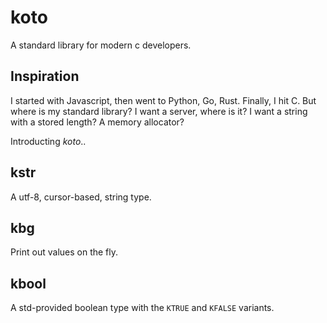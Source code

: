 # koto
A standard library for modern c developers.

## Inspiration
I started with Javascript, then went to Python, Go, Rust. Finally, I hit C. But where is my standard library? I want a server, where is it? I want a string with a stored length? A memory allocator?

Introducting *koto*..

## kstr
A utf-8, cursor-based, string type.

## kbg
Print out values on the fly.

## kbool
A std-provided boolean type with the `KTRUE` and `KFALSE` variants.